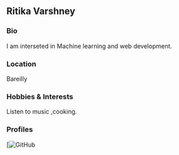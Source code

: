 ## Ritika Varshney

### Bio
I am interseted in Machine learning and web development.

### Location
Bareilly


### Hobbies & Interests
Listen to music ,cooking.

### Profiles
[![GitHub](https://github.com/ritikavar) 
  
